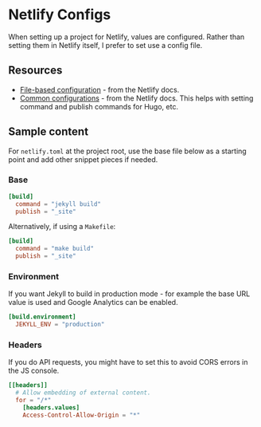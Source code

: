 # Netlify Configs

When setting up a project for Netlify, values are configured. Rather than setting them in Netlify itself, I prefer to set use a config file.

## Resources

- [File-based configuration](https://docs.netlify.com/configure-builds/file-based-configuration/) - from the Netlify docs.
- [Common configurations](https://docs.netlify.com/configure-builds/common-configurations/) - from the Netlify docs. This helps with setting command and publish commands for Hugo, etc.

## Sample content

For `netlify.toml` at the project root, use the base file below as a starting point and add other snippet pieces if needed.

### Base

```toml
[build]
  command = "jekyll build"
  publish = "_site"
```

Alternatively, if using a `Makefile`:

```toml
[build]
  command = "make build"
  publish = "_site"
```

### Environment

If you want Jekyll to build in production mode - for example the base URL value is used and Google Analytics can be enabled.

```toml
[build.environment]
  JEKYLL_ENV = "production"
```

### Headers

If you do API requests, you might have to set this to avoid CORS errors in the JS console.

```toml
[[headers]]
  # Allow embedding of external content.
  for = "/*"
    [headers.values]
    Access-Control-Allow-Origin = "*"
```
